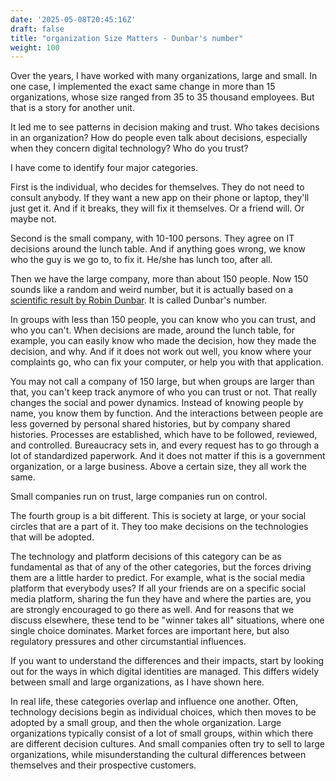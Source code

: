```yaml
---
date: '2025-05-08T20:45:16Z'
draft: false
title: "organization Size Matters - Dunbar's number"
weight: 100
---
```


Over the years, I have worked with many organizations, large and small.
In one case, I implemented the exact same change in more than 15 organizations, whose size ranged from 35 to 35 thousand employees.
But that is a story for another unit.

It led me to see patterns in decision making and trust.
Who takes decisions in an organization?
How do people even talk about decisions, especially when they concern digital technology?
Who do you trust?

I have come to identify four major categories.

First is the individual, who decides for themselves.
They do not need to consult anybody.
If they want a new app on their phone or laptop, they'll just get it.
And if it breaks, they will fix it themselves.
Or a friend will.
Or maybe not.

Second is the small company, with 10-100 persons.
They agree on IT decisions around the lunch table.
And if anything goes wrong, we know who the guy is we go to, to fix it.
He/she has lunch too, after all.

Then we have the large company, more than about 150 people.
Now 150 sounds like a random and weird number, but it is actually based on a [scientific result by Robin Dunbar](https://en.wikipedia.org/wiki/Dunbar%27s_number).
It is called Dunbar's number.

In groups with less than 150 people, you can know who you can trust, and who you can't.
When decisions are made, around the lunch table, for example, you can easily know who made the decision, how they made the decision, and why.
And if it does not work out well, you know where your complaints go, who can fix your computer, or help you with that application.

You may not call a company of 150 large, but when groups are larger than that, you can't keep track anymore of who you can trust or not.
That really changes the social and power dynamics.
Instead of knowing people by name, you know them by function.
And the interactions between people are less governed by personal shared histories, but by company shared histories.
Processes are established, which have to be followed, reviewed, and controlled.
Bureaucracy sets in, and every request has to go through a lot of standardized paperwork.
And it does not matter if this is a government organization, or a large business.
Above a certain size, they all work the same.

Small companies run on trust, large companies run on control.

The fourth group is a bit different. This is society at large, or your social circles that are a part of it.
They too make decisions on the technologies that will be adopted.

The technology and platform decisions of this category can be as fundamental as that of any of the other categories, but the forces driving them are a little harder to predict.
For example, what is the social media platform that everybody uses?
If all your friends are on a specific social media platform, sharing the fun they have and where the parties are, you are strongly encouraged to go there as well.
And for reasons that we discuss elsewhere, these tend to be "winner takes all" situations, where one single choice dominates.
Market forces are important here, but also regulatory pressures and other circumstantial influences.

If you want to understand the differences and their impacts, start by looking out for the ways in which digital identities are managed.
This differs widely between small and large organizations, as I have shown here.

In real life, these categories overlap and influence one another. Often, technology decisions begin as individual choices, which then moves to be adopted by a small group, and then the whole organization.
Large organizations typically consist of a lot of small groups, within which there are different decision cultures.
And small companies often try to sell to large organizations, while misunderstanding the cultural differences between themselves and their prospective customers.
